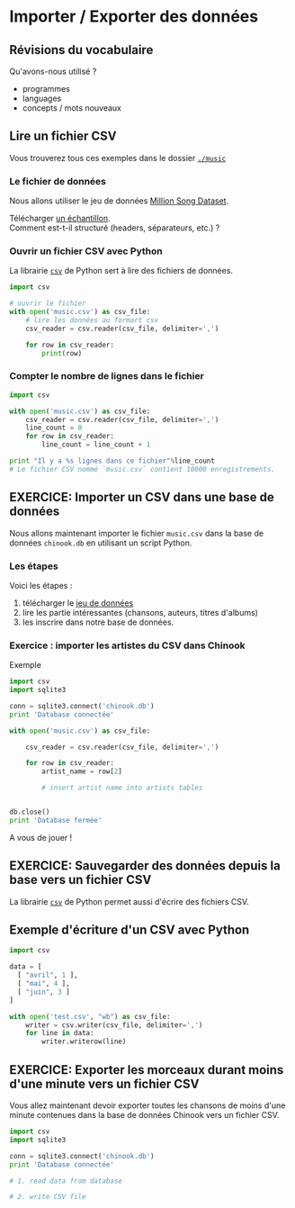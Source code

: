 # Importer / Exporter des données

## Révisions du vocabulaire

Qu'avons-nous utilisé ?

- programmes
- languages
- concepts / mots nouveaux

## Lire un fichier CSV

Vous trouverez tous ces exemples dans le dossier [`./music`](https://github.com/clemsos/db-debutants/tree/master/music)

### Le fichier de données

Nous allons utiliser le jeu de données [Million Song Dataset](http://millionsongdataset.com/).

Télécharger [un échantillon](./music/music.csv).  
Comment est-t-il structuré (headers, séparateurs, etc.) ?

### Ouvrir un fichier CSV avec Python

La librairie [`csv`](https://docs.python.org/fr/3/library/csv.html) de Python sert à lire des fichiers de données.

```python
import csv

# ouvrir le fichier
with open('music.csv') as csv_file:
    # lire les données au formart csv
    csv_reader = csv.reader(csv_file, delimiter=',')

    for row in csv_reader:
        print(row)
```

### Compter le nombre de lignes dans le fichier

```python
import csv

with open('music.csv') as csv_file:
    csv_reader = csv.reader(csv_file, delimiter=',')
    line_count = 0
    for row in csv_reader:
        line_count = line_count + 1

print "Il y a %s lignes dans ce fichier"%line_count
# Le fichier CSV nommé `music.csv` contient 10000 enregistrements.
```

## EXERCICE: Importer un CSV dans une base de données

Nous allons maintenant importer le fichier `music.csv` dans la base de données `chinook.db` en utilisant un script Python.

### Les étapes

Voici les étapes :

1. télécharger le [jeu de données](./music/music.csv)
2. lire les partie intéressantes (chansons, auteurs, titres d'albums)
3. les inscrire dans notre base de données.

### Exercice : importer les artistes du CSV dans Chinook

Exemple

```python
import csv
import sqlite3

conn = sqlite3.connect('chinook.db')
print 'Database connectée'

with open('music.csv') as csv_file:

    csv_reader = csv.reader(csv_file, delimiter=',')

    for row in csv_reader:
        artist_name = row[2]

        # insert artist name into artists tables


db.close()
print 'Database fermée'
```

A vous de jouer !


## EXERCICE: Sauvegarder des données depuis la base vers un fichier CSV

La librairie [`csv`](https://docs.python.org/fr/3/library/csv.html) de Python permet aussi d'écrire des fichiers CSV.


## Exemple d'écriture d'un CSV avec Python

```python
import csv

data = [
  [ "avril", 1 ],
  [ "mai", 4 ],
  [ "juin", 3 ]
]

with open('test.csv', "wb") as csv_file:
    writer = csv.writer(csv_file, delimiter=',')
    for line in data:
        writer.writerow(line)
```

## EXERCICE: Exporter les morceaux durant moins d'une minute vers un fichier CSV

Vous allez maintenant devoir exporter toutes les chansons de moins d'une minute contenues dans la base de données Chinook vers un fichier CSV.


```python
import csv
import sqlite3

conn = sqlite3.connect('chinook.db')
print 'Database connectée'

# 1. read data from database

# 2. write CSV file

```
